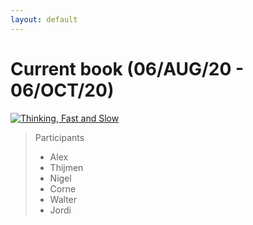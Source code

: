 ```yaml
---
layout: default
---
```


# Current book (06/AUG/20 - 06/OCT/20)

[![Thinking, Fast and Slow](https://media.s-bol.com/xvwJYNzpkA2l/777x1200.jpg)](https://www.bol.com/nl/p/thinking-fast-and-slow/9200000001150837/)

> Participants
> * Alex
> * Thijmen
> * Nigel
> * Corne
> * Walter
> * Jordi
